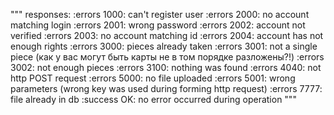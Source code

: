 """
responses:
:errors 1000: can't register user
:errors 2000: no account matching login
:errors 2001: wrong password
:errors 2002: account not verified
:errors 2003: no account matching id
:errors 2004: account has not enough rights
:errors 3000: pieces already taken
:errors 3001: not a single piece (как у вас могут быть карты не в том порядке разложены?!)
:errors 3002: not enough pieces
:errors 3100: nothing was found
:errors 4040: not http POST request
:errors 5000: no file uploaded
:errors 5001: wrong parameters (wrong key was used during forming http request)
:errors 7777: file already in db
:success OK: no error occurred during operation
"""